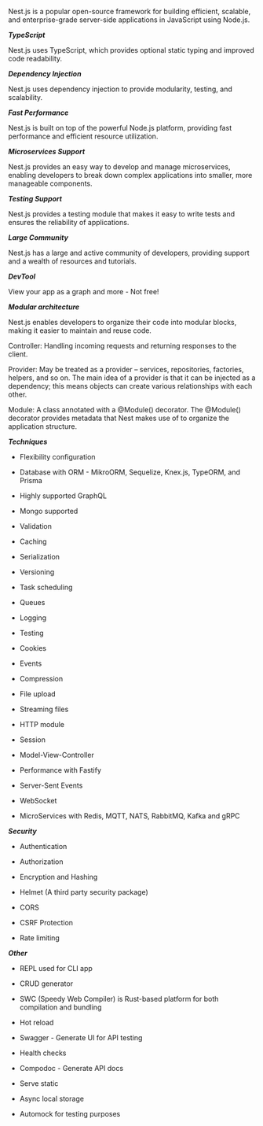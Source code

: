 Nest.js is a popular open-source framework for building efficient, scalable, and enterprise-grade server-side applications in JavaScript using Node.js. 

___TypeScript___

Nest.js uses TypeScript, which provides optional static typing and improved code readability.

___Dependency Injection___

Nest.js uses dependency injection to provide modularity, testing, and scalability.

___Fast Performance___

Nest.js is built on top of the powerful Node.js platform, providing fast performance and efficient resource utilization.

___Microservices Support___

Nest.js provides an easy way to develop and manage microservices, enabling developers to break down complex applications into smaller, more manageable components.

___Testing Support___

Nest.js provides a testing module that makes it easy to write tests and ensures the reliability of applications.

___Large Community___

Nest.js has a large and active community of developers, providing support and a wealth of resources and tutorials.

___DevTool___

View your app as a graph and more - Not free!

___Modular architecture___

Nest.js enables developers to organize their code into modular blocks, making it easier to maintain and reuse code.

Controller: Handling incoming requests and returning responses to the client.

Provider: May be treated as a provider – services, repositories, factories, helpers, and so on. The main idea of a provider is that it can be injected as a dependency; this means objects can create various relationships with each other.

Module: A class annotated with a @Module() decorator. The @Module() decorator provides metadata that Nest makes use of to organize the application structure.

___Techniques___

- Flexibility configuration

- Database with ORM - MikroORM, Sequelize, Knex.js, TypeORM, and Prisma

- Highly supported GraphQL

- Mongo supported

- Validation

- Caching

- Serialization

- Versioning

- Task scheduling

- Queues

- Logging

- Testing

- Cookies

- Events

- Compression

- File upload

- Streaming files

- HTTP module

- Session

- Model-View-Controller

- Performance with Fastify

- Server-Sent Events

- WebSocket

- MicroServices with Redis, MQTT, NATS, RabbitMQ, Kafka and gRPC

___Security___

- Authentication

- Authorization

- Encryption and Hashing

- Helmet (A third party security package)

- CORS

- CSRF Protection

- Rate limiting

___Other___

- REPL used for CLI app

- CRUD generator

- SWC (Speedy Web Compiler) is Rust-based platform for both compilation and bundling

- Hot reload

- Swagger - Generate UI for API testing

- Health checks

- Compodoc - Generate API docs

- Serve static

- Async local storage

- Automock for testing purposes

